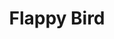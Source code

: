 ---
toc: false
comments: false
layout: post
title: Flappy Bird
description: 
courses: {compsci: {week: 3} }
type: hacks
---